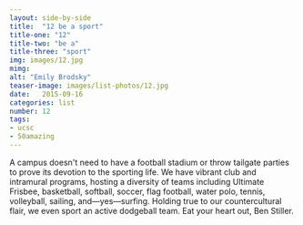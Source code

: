 ```yaml
---
layout: side-by-side
title:  "12 be a sport"
title-one: "12"
title-two: "be a"
title-three: "sport"
img: images/12.jpg
mimg: 
alt: "Emily Brodsky"
teaser-image: images/list-photos/12.jpg
date:   2015-09-16
categories: list
number: 12
tags:
- ucsc
- 50amazing
---
```

A campus doesn't need to have a football stadium 
or throw tailgate parties to prove its devotion to the sporting life. We have vibrant club and intramural programs, hosting a diversity of teams including Ultimate Frisbee, basketball, softball, soccer, 
flag football, water polo, tennis, volleyball, sailing, and—yes—surfing. Holding true to our countercultural flair, we even sport an active dodgeball team. Eat your heart out, Ben Stiller. 
